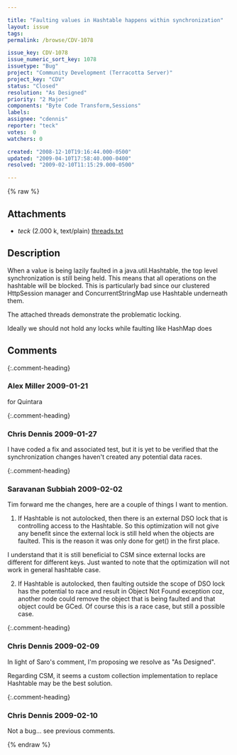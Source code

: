 ```yaml
---

title: "Faulting values in Hashtable happens within synchronization"
layout: issue
tags: 
permalink: /browse/CDV-1078

issue_key: CDV-1078
issue_numeric_sort_key: 1078
issuetype: "Bug"
project: "Community Development (Terracotta Server)"
project_key: "CDV"
status: "Closed"
resolution: "As Designed"
priority: "2 Major"
components: "Byte Code Transform,Sessions"
labels: 
assignee: "cdennis"
reporter: "teck"
votes:  0
watchers: 0

created: "2008-12-10T19:16:44.000-0500"
updated: "2009-04-10T17:58:40.000-0400"
resolved: "2009-02-10T11:15:29.000-0500"

---
```




{% raw %}


## Attachments

* <em>teck</em> (2.000 k, text/plain) [threads.txt](/attachments/CDV/CDV-1078/threads.txt)




## Description

<div markdown="1" class="description">

When a value is being lazily faulted in a java.util.Hashtable, the top level synchronization is still being held. This means that all operations on the hashtable will be blocked. This is particularly bad since our clustered HttpSession manager and ConcurrentStringMap use Hashtable underneath them. 

The attached threads demonstrate the problematic locking. 

Ideally we should not hold any locks while faulting like HashMap does

</div>

## Comments


{:.comment-heading}
### **Alex Miller** <span class="date">2009-01-21</span>

<div markdown="1" class="comment">

for Quintara

</div>


{:.comment-heading}
### **Chris Dennis** <span class="date">2009-01-27</span>

<div markdown="1" class="comment">

I have coded a fix and associated test, but it is yet to be verified that the synchronization changes haven't created any potential data races.

</div>


{:.comment-heading}
### **Saravanan Subbiah** <span class="date">2009-02-02</span>

<div markdown="1" class="comment">

Tim forward me the changes, here are a couple of things I want to mention.

1) If Hashtable is not autolocked, then there is an external DSO lock that is controlling access to the Hashtable. So this optimization will not give any benefit since the external lock is still held when the objects are faulted. This is the reason it was only done for get() in the first place.  

I understand that it is still beneficial to CSM since external locks are different for different keys. Just wanted to note that the optimization will not work in general hashtable case.

2) If Hashtable is autolocked, then faulting outside the scope of DSO lock has the potential to race and result in Object Not Found exception coz, another node could remove the object that is being faulted and that object could be GCed. Of course this is  a race case, but still a possible case.




</div>


{:.comment-heading}
### **Chris Dennis** <span class="date">2009-02-09</span>

<div markdown="1" class="comment">

In light of Saro's comment, I'm proposing we resolve as "As Designed".

Regarding CSM, it seems a custom collection implementation to replace Hashtable may be the best solution.

</div>


{:.comment-heading}
### **Chris Dennis** <span class="date">2009-02-10</span>

<div markdown="1" class="comment">

Not a bug... see previous comments.

</div>



{% endraw %}
